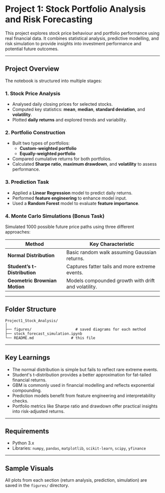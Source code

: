 # Project 1: Stock Portfolio Analysis and Risk Forecasting

This project explores stock price behaviour and portfolio performance using real financial data. It combines statistical analysis, predictive modelling, and risk simulation to provide insights into investment performance and potential future outcomes.

---

## Project Overview

The notebook is structured into multiple stages:

### 1. **Stock Price Analysis**
- Analysed daily closing prices for selected stocks.
- Computed key statistics: **mean**, **median**, **standard deviation**, and **volatility**.
- Plotted **daily returns** and explored trends and variability.

### 2. **Portfolio Construction**
- Built two types of portfolios:
  - **Custom-weighted portfolio**
  - **Equally-weighted portfolio**
- Compared cumulative returns for both portfolios.
- Calculated **Sharpe ratio**, **maximum drawdown**, and **volatility** to assess performance.

### 3. **Prediction Task**
- Applied a **Linear Regression** model to predict daily returns.
- Performed **feature engineering** to enhance model input.
- Used a **Random Forest** model to evaluate **feature importance**.

### 4. **Monte Carlo Simulations (Bonus Task)**
Simulated 1000 possible future price paths using three different approaches:

| Method                        | Key Characteristic                                   |
|------------------------------|------------------------------------------------------|
| **Normal Distribution**      | Basic random walk assuming Gaussian returns.         |
| **Student’s t-Distribution** | Captures fatter tails and more extreme events.       |
| **Geometric Brownian Motion**| Models compounded growth with drift and volatility.  |

---

##  Folder Structure

```
Project1_Stock_Analysis/
│
├── figures/                    # saved diagrams for each method
├── stock_forecast_simulation.ipynb
└── README.md                 # this file
```

---

## Key Learnings
- The normal distribution is simple but fails to reflect rare extreme events.
- Student's t-distribution provides a better approximation for fat-tailed financial returns.
- GBM is commonly used in financial modelling and reflects exponential compounding.
- Prediction models benefit from feature engineering and interpretability checks.
- Portfolio metrics like Sharpe ratio and drawdown offer practical insights into risk-adjusted returns.

---

## Requirements
- Python 3.x
- Libraries: `numpy`, `pandas`, `matplotlib`, `scikit-learn`, `scipy`, `yfinance`

---

## Sample Visuals
All plots from each section (return analysis, prediction, simulation) are saved in the `figures/` directory.
